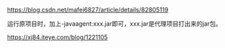 https://blog.csdn.net/mafei6827/article/details/82805119

运行原项目时，加上-javaagent:xxx.jar即可，xxx.jar是代理项目打出来的jar包。

https://xj84.iteye.com/blog/1221105
